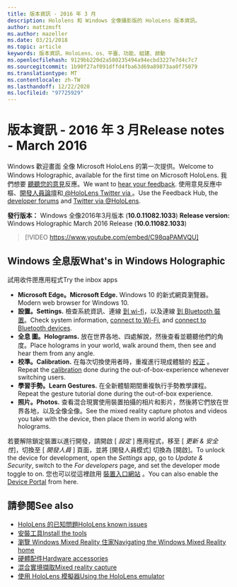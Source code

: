 ```yaml
---
title: 版本資訊 - 2016 年 3 月
description: Hololens 和 Windows 全像攝影版的 HoloLens 版本資訊。
author: mattzmsft
ms.author: mazeller
ms.date: 03/21/2018
ms.topic: article
keywords: 版本資訊、HoloLens、os、平臺、功能、組建、啟動
ms.openlocfilehash: 9129bb220d2a580235494a94ecbd3227e7d4c7c7
ms.sourcegitcommit: 1b90f27af091dffd4fba63d69a89873aa0f75079
ms.translationtype: MT
ms.contentlocale: zh-TW
ms.lasthandoff: 12/22/2020
ms.locfileid: "97725929"
---
```

# <a name="release-notes---march-2016"></a><span data-ttu-id="35528-104">版本資訊 - 2016 年 3 月</span><span class="sxs-lookup"><span data-stu-id="35528-104">Release notes - March 2016</span></span>

<span data-ttu-id="35528-105">Windows 歡迎畫面 全像 Microsoft HoloLens 的第一次提供。</span><span class="sxs-lookup"><span data-stu-id="35528-105">Welcome to Windows Holographic, available for the first time on Microsoft HoloLens.</span></span> <span data-ttu-id="35528-106">我們想要 [聽聽您的意見](https://docs.microsoft.com/windows/mixed-reality/give-us-feedback)反應。</span><span class="sxs-lookup"><span data-stu-id="35528-106">We want to [hear your feedback](https://docs.microsoft.com/windows/mixed-reality/give-us-feedback).</span></span> <span data-ttu-id="35528-107">使用意見反應中樞、[開發人員論壇](https://forums.hololens.com)和[ @HoloLens Twitter via ](https://twitter.com/hololens)。</span><span class="sxs-lookup"><span data-stu-id="35528-107">Use the Feedback Hub, the [developer forums](https://forums.hololens.com) and [Twitter via @HoloLens](https://twitter.com/hololens).</span></span>

<span data-ttu-id="35528-108">**發行版本：** Windows 全像2016年3月版本 (**10.0.11082.1033**) </span><span class="sxs-lookup"><span data-stu-id="35528-108">**Release version:** Windows Holographic March 2016 Release (**10.0.11082.1033**)</span></span>

>[!VIDEO https://www.youtube.com/embed/C98qaPAMVQU]

## <a name="whats-in-windows-holographic"></a><span data-ttu-id="35528-109">Windows 全息版</span><span class="sxs-lookup"><span data-stu-id="35528-109">What's in Windows Holographic</span></span>

<span data-ttu-id="35528-110">試用收件匣應用程式</span><span class="sxs-lookup"><span data-stu-id="35528-110">Try the inbox apps</span></span>
* <span data-ttu-id="35528-111">**Microsoft Edge。**</span><span class="sxs-lookup"><span data-stu-id="35528-111">**Microsoft Edge.**</span></span> <span data-ttu-id="35528-112">Windows 10 的新式網頁瀏覽器。</span><span class="sxs-lookup"><span data-stu-id="35528-112">Modern web browser for Windows 10.</span></span>
* <span data-ttu-id="35528-113">**設置。**</span><span class="sxs-lookup"><span data-stu-id="35528-113">**Settings.**</span></span> <span data-ttu-id="35528-114">檢查系統資訊、連線 [到 wi-fi](https://docs.microsoft.com/windows/mixed-reality/connecting-to-wi-fi-on-hololens)，以及連線 [到 Bluetooth 裝置](https://docs.microsoft.com/windows/mixed-reality/discover/hardware-accessories)。</span><span class="sxs-lookup"><span data-stu-id="35528-114">Check system information, [connect to Wi-Fi](https://docs.microsoft.com/windows/mixed-reality/connecting-to-wi-fi-on-hololens), and [connect to Bluetooth devices](https://docs.microsoft.com/windows/mixed-reality/discover/hardware-accessories).</span></span>
* <span data-ttu-id="35528-115">**全息 圖。**</span><span class="sxs-lookup"><span data-stu-id="35528-115">**Holograms.**</span></span> <span data-ttu-id="35528-116">放在世界各地、四處解說，然後查看並聽聽他們的角度。</span><span class="sxs-lookup"><span data-stu-id="35528-116">Place holograms in your world, walk around them, then see and hear them from any angle.</span></span>
* <span data-ttu-id="35528-117">**校準。**</span><span class="sxs-lookup"><span data-stu-id="35528-117">**Calibration.**</span></span> <span data-ttu-id="35528-118">在每次切換使用者時，重複進行現成體驗的 [校正](https://docs.microsoft.com/windows/mixed-reality/calibration) 。</span><span class="sxs-lookup"><span data-stu-id="35528-118">Repeat the [calibration](https://docs.microsoft.com/windows/mixed-reality/calibration) done during the out-of-box-experience whenever switching users.</span></span>
* <span data-ttu-id="35528-119">**學習手勢。**</span><span class="sxs-lookup"><span data-stu-id="35528-119">**Learn Gestures.**</span></span> <span data-ttu-id="35528-120">在全新體驗期間重複執行手勢教學課程。</span><span class="sxs-lookup"><span data-stu-id="35528-120">Repeat the gesture tutorial done during the out-of-box experience.</span></span>
* <span data-ttu-id="35528-121">**照片。**</span><span class="sxs-lookup"><span data-stu-id="35528-121">**Photos.**</span></span> <span data-ttu-id="35528-122">查看混合現實使用裝置拍攝的相片和影片，然後將它們放在世界各地，以及全像全像。</span><span class="sxs-lookup"><span data-stu-id="35528-122">See the mixed reality capture photos and videos you take with the device, then place them in world along with holograms.</span></span>

<span data-ttu-id="35528-123">若要解除鎖定裝置以進行開發，請開啟 [ *設定* ] 應用程式，移至 [ *更新 & 安全性*]，切換至 [ *開發人員* ] 頁面，並將 [開發人員模式] 切換為 [開啟]。</span><span class="sxs-lookup"><span data-stu-id="35528-123">To unlock the device for development, open the *Settings* app, go to *Update & Security*, switch to the *For developers* page, and set the developer mode toggle to on.</span></span> <span data-ttu-id="35528-124">您也可以從這裡啟用 [裝置入口網站](https://docs.microsoft.com/windows/mixed-reality/develop/platform-capabilities-and-apis/using-the-windows-device-portal) 。</span><span class="sxs-lookup"><span data-stu-id="35528-124">You can also enable the [Device Portal](https://docs.microsoft.com/windows/mixed-reality/develop/platform-capabilities-and-apis/using-the-windows-device-portal) from here.</span></span>

## <a name="see-also"></a><span data-ttu-id="35528-125">請參閱</span><span class="sxs-lookup"><span data-stu-id="35528-125">See also</span></span>
* [<span data-ttu-id="35528-126">HoloLens 的已知問題</span><span class="sxs-lookup"><span data-stu-id="35528-126">HoloLens known issues</span></span>](https://docs.microsoft.com/windows/mixed-reality/hololens-known-issues)
* [<span data-ttu-id="35528-127">安裝工具</span><span class="sxs-lookup"><span data-stu-id="35528-127">Install the tools</span></span>](https://docs.microsoft.com/windows/mixed-reality/develop/install-the-tools)
* [<span data-ttu-id="35528-128">瀏覽 Windows Mixed Reality 住家</span><span class="sxs-lookup"><span data-stu-id="35528-128">Navigating the Windows Mixed Reality home</span></span>](https://docs.microsoft.com/windows/mixed-reality/discover/navigating-the-windows-mixed-reality-home)
* [<span data-ttu-id="35528-129">硬體配件</span><span class="sxs-lookup"><span data-stu-id="35528-129">Hardware accessories</span></span>](https://docs.microsoft.com/windows/mixed-reality/discover/hardware-accessories)
* [<span data-ttu-id="35528-130">混合實境擷取</span><span class="sxs-lookup"><span data-stu-id="35528-130">Mixed reality capture</span></span>](https://docs.microsoft.com/windows/mixed-reality/mixed-reality-capture)
* [<span data-ttu-id="35528-131">使用 HoloLens 模擬器</span><span class="sxs-lookup"><span data-stu-id="35528-131">Using the HoloLens emulator</span></span>](https://docs.microsoft.com/windows/mixed-reality/develop/platform-capabilities-and-apis/using-the-hololens-emulator)
